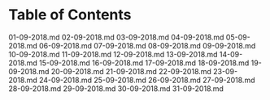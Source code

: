 # Table of Contents

01-09-2018.md
02-09-2018.md
03-09-2018.md
04-09-2018.md
05-09-2018.md
06-09-2018.md
07-09-2018.md
08-09-2018.md
09-09-2018.md
10-09-2018.md
11-09-2018.md
12-09-2018.md
13-09-2018.md
14-09-2018.md
15-09-2018.md
16-09-2018.md
17-09-2018.md
18-09-2018.md
19-09-2018.md
20-09-2018.md
21-09-2018.md
22-09-2018.md
23-09-2018.md
24-09-2018.md
25-09-2018.md
26-09-2018.md
27-09-2018.md
28-09-2018.md
29-09-2018.md
30-09-2018.md
31-09-2018.md